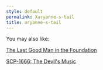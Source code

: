 ```yaml
---
style: default
permalink: Xaryanne-s-tail
title: aryanne-s-tail
---
```

You may also like:

[The Last Good Man in the Foundation](http://scp-wiki.net/the-last-good-man-in-the-foundation)

[SCP-1666: The Devil's Music](http://scp-wiki.net/scp-1666)
